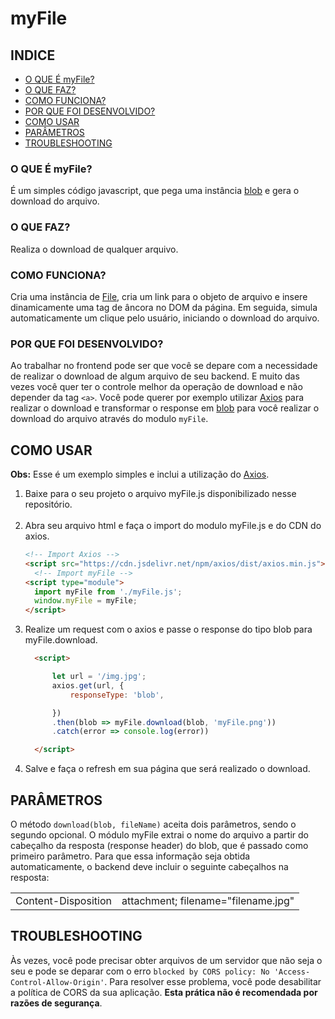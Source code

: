 # myFile

## INDICE
 - [O QUE É myFile?](#o-que-é-myfile)
 - [O QUE FAZ?](#o-que-faz)
 - [COMO FUNCIONA?](#como-funciona)
 - [POR QUE FOI DESENVOLVIDO?](#por-que-foi-desenvolvido)
 - [COMO USAR](#como-usar)
 - [PARÂMETROS](#parâmetros)
 - [TROUBLESHOOTING](#troubleshooting)
    
### O QUE É myFile?
É um simples código javascript, que pega uma instância [blob](https://developer.mozilla.org/pt-BR/docs/Web/API/Blob) e gera o download do arquivo.
### O QUE FAZ?
Realiza o download de qualquer arquivo.
### COMO FUNCIONA?
Cria uma instância de [File](https://developer.mozilla.org/pt-BR/docs/Web/API/File), cria um link para o objeto de arquivo e insere dinamicamente uma tag de âncora no DOM da página. Em seguida, simula automaticamente um clique pelo usuário, iniciando o download do arquivo.
### POR QUE FOI DESENVOLVIDO?
Ao trabalhar no frontend pode ser que você se depare com a necessidade de realizar o download de algum arquivo de seu backend. E muito das vezes você quer ter o controle melhor da operação de download e não depender da tag `<a>`. Você pode querer por exemplo utilizar [Axios](https://axios-http.com/docs/intro) para realizar o download e transformar o response em [blob](https://developer.mozilla.org/pt-BR/docs/Web/API/Blob) para você realizar o download do arquivo através do modulo `myFile`.
## COMO USAR
 **Obs:** Esse é um exemplo simples e inclui a utilização do [Axios](https://axios-http.com/docs/intro).

<ol>
  <li>Baixe para o seu projeto o arquivo myFile.js disponibilizado nesse repositório. </li><br>
  <li>Abra seu arquivo html e faça o import do modulo myFile.js e do CDN do axios.</li>
  
  ```html 
  <!-- Import Axios -->
  <script src="https://cdn.jsdelivr.net/npm/axios/dist/axios.min.js"></script>
    <!-- Import myFile -->
  <script type="module">
    import myFile from './myFile.js';
    window.myFile = myFile;
  </script>
  ```

  <li>Realize um request com o axios e passe o response do tipo blob para myFile.download.</li>
  
  ```html
    <script>

        let url = '/img.jpg';
        axios.get(url, {
            responseType: 'blob',

        })
        .then(blob => myFile.download(blob, 'myFile.png'))
        .catch(error => console.log(error))

    </script>
  ```

  <li>Salve e faça o refresh em sua página que será realizado o download.</li>
</ol>

## PARÂMETROS
O método `download(blob, fileName)` aceita dois parâmetros, sendo o segundo opcional. O módulo myFile extrai o nome do arquivo a partir do cabeçalho da resposta (response header) do blob, que é passado como primeiro parâmetro. Para que essa informação seja obtida automaticamente, o backend deve incluir o seguinte cabeçalhos na resposta:


|      |  | 
| :---        |    ---:   |  
| Content-Disposition     | attachment; filename="filename.jpg" | 


## TROUBLESHOOTING
Às vezes, você pode precisar obter arquivos de um servidor que não seja o seu e pode se deparar com o erro `blocked by CORS policy: No 'Access-Control-Allow-Origin'`. Para resolver esse problema, você pode desabilitar a política de CORS da sua aplicação. **Esta prática não é recomendada por razões de segurança**.

